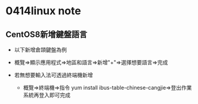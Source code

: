 # 0414linux note
## CentOS8新增鍵盤語言
+ 以下新增倉頡鍵盤為例

+ 概覽=>顯示應用程式=>地區和語言=>新增"+"=>選擇想要語言=>完成

+ 若無想要輸入法可透過終端機新增
  + 概覽=>終端機=>指令 yum install ibus-table-chinese-cangjie=>登出作業系統再登入即可完成
